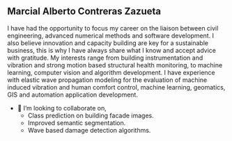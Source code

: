 ## Marcial Alberto Contreras Zazueta ##

I have had the opportunity to focus my career on the liaison between
civil engineering, advanced numerical methods and software
development. I also believe innovation and capacity building are key for
a sustainable business, this is why I have always share what I know and
accept advice with gratitude. My interests range from
building instrumentation and vibration and strong motion based structural
health monitoring, to machine learning, computer vision and algorithm development.
I have experience with elastic wave propagation
modeling for the evaluation of machine induced vibration and human
comfort control, machine learning, geomatics, GIS and automation
application development.

- 💞️ I’m looking to collaborate on,
    - Class prediction on building facade images.
    - Improved semantic segmentation.
    - Wave based damage detection algorithms.


